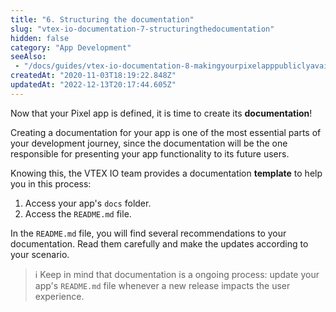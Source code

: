 ```yaml
---
title: "6. Structuring the documentation"
slug: "vtex-io-documentation-7-structuringthedocumentation"
hidden: false
category: "App Development"
seeAlso:
 - "/docs/guides/vtex-io-documentation-8-makingyourpixelapppubliclyavailable"
createdAt: "2020-11-03T18:19:22.848Z"
updatedAt: "2022-12-13T20:17:44.605Z"
---
```

Now that your Pixel app is defined, it is time to create its **documentation**!

Creating a documentation for your app is one of the most essential parts of your development journey, since the documentation will be the one responsible for presenting your app functionality to its future users.

Knowing this, the VTEX IO team provides a documentation **template** to help you in this process:

1. Access your app's `docs` folder.
2. Access the `README.md` file.

In the `README.md` file, you will find several recommendations to your documentation. Read them carefully and make the updates according to your scenario.  

> ℹ️ Keep in mind that documentation is a ongoing process: update your app's `README.md` file whenever a new release impacts the user experience.
